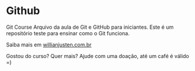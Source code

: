 # Github
Git Course
Arquivo da aula de Git e GitHub para iniciantes.
Este é um repositório teste para ensinar como o Git funciona. 

Saiba mais em [willianjusten.com.br](http://willianjusten.com)

Gostou do curso? Quer mais? Ajude com uma doação, até um café é válido =)
